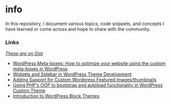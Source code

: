# info
In this repository, I document various topics, code snippets, and concepts I have learned or come across and hope to share with the community.

### Links
_[These are on Gist](https://gist.github.com/mwanginjuguna)_
- [WordPress Meta-boxes: How to optimize your website using the custom meta-boxes in WordPress](https://gist.github.com/mwanginjuguna/2002e36b1fba6f60dfe9692b56b5e126)
- [Widgets and Sidebar in WordPress Theme Development](https://gist.github.com/mwanginjuguna/3c865343494b8939e71317229152ba4e)
- [Adding Support for Custom Wordpress Featured Images/thumbnails](https://gist.github.com/mwanginjuguna/5bbde1c21ef5fdeae5aeac87b37f5a96)
- [Using PHP's OOP to bootstrap and autoload functionality in WordPress Custom Theme](https://gist.github.com/mwanginjuguna/acb5f5c3bd518a68d2fd41accb0b1c19)
- [Introduction to WordPress Block Themes](https://gist.github.com/mwanginjuguna/18ad322f4b6bc7f6ef84a4df40c224b3)
